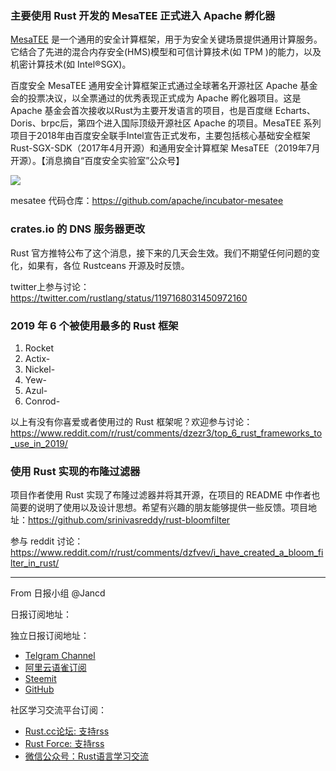 ### 主要使用 Rust 开发的 MesaTEE 正式进入 Apache 孵化器

[MesaTEE](https://mesatee.org) 是一个通用的安全计算框架，用于为安全关键场景提供通用计算服务。它结合了先进的混合内存安全(HMS)模型和可信计算技术(如 TPM )的能力，以及机密计算技术(如 Intel®SGX)。

百度安全 MesaTEE 通用安全计算框架正式通过全球著名开源社区 Apache 基金会的投票决议，以全票通过的优秀表现正式成为 Apache 孵化器项目。这是 Apache 基金会首次接收以Rust为主要开发语言的项目，也是百度继 Echarts、Doris、brpc后，第四个进入国际顶级开源社区 Apache 的项目。MesaTEE 系列项目于2018年由百度安全联手Intel宣告正式发布，主要包括核心基础安全框架 Rust-SGX-SDK（2017年4月开源）和通用安全计算框架 MesaTEE（2019年7月开源）。【消息摘自“百度安全实验室”公众号】

![](https://raw.githubusercontent.com/RCTT/rustcc/master/daily/images/2019/11/mesatee.png)

mesatee 代码仓库：https://github.com/apache/incubator-mesatee

### crates.io 的 DNS 服务器更改

Rust 官方推特公布了这个消息，接下来的几天会生效。我们不期望任何问题的变化，如果有，各位 Rustceans 开源及时反馈。

twitter上参与讨论：https://twitter.com/rustlang/status/1197168031450972160

### 2019 年 6 个被使用最多的 Rust 框架

1. Rocket
2. Actix-
3. Nickel-
4. Yew-
5. Azul-
6. Conrod-

以上有没有你喜爱或者使用过的 Rust 框架呢？欢迎参与讨论：https://www.reddit.com/r/rust/comments/dzezr3/top_6_rust_frameworks_to_use_in_2019/

### 使用 Rust 实现的布隆过滤器

项目作者使用 Rust 实现了布隆过滤器并将其开源，在项目的 README 中作者也简要的说明了使用以及设计思想。希望有兴趣的朋友能够提供一些反馈。项目地址：https://github.com/srinivasreddy/rust-bloomfilter

参与 reddit 讨论：https://www.reddit.com/r/rust/comments/dzfvev/i_have_created_a_bloom_filter_in_rust/

---

From 日报小组 @Jancd

日报订阅地址：

独立日报订阅地址：
- [Telgram Channel](https://t.me/rust_daily_news )
- [阿里云语雀订阅](https://www.yuque.com/chaosbot/rustnews)
- [Steemit](https://steemit.com/@blackanger)
- [GitHub](https://github.com/RustStudy/rust_daily_news)

社区学习交流平台订阅：
- [Rust.cc论坛: 支持rss](https://rust.cc)
- [Rust Force: 支持rss](https://rustforce.net/)
- [微信公众号：Rust语言学习交流](https://rust.cc/article?id=ed7c9379-d681-47cb-9532-0db97d883f62)
